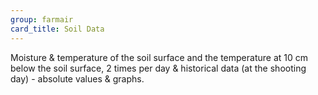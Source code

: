 ```yaml
---
group: farmair
card_title: Soil Data
---
```


Moisture & temperature of the soil surface and the temperature at 10 cm below the soil surface, 2 times per day & historical data (at the shooting day) - absolute values & graphs.
